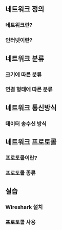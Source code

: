 ## 네트워크 정의
### 네트워크란?
### 인터넷이란?

## 네트워크 분류
### 크기에 따른 분류
### 연결 형태에 따른 분류

## 네트워크 통신방식
### 데이터 송수신 방식

## 네트워크 프로토콜
### 프로토콜이란?
### 프로토콜 종류

## 실습
### Wireshark 설치
### 프로토콜 사용